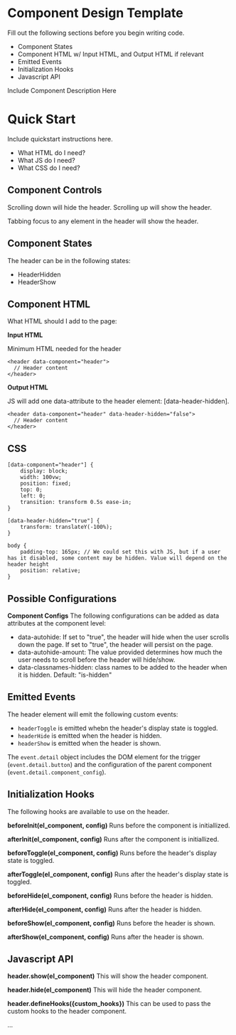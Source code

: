 # Component Design Template
Fill out the following sections before you begin writing code.
- Component States
- Component HTML w/ Input HTML, and Output HTML if relevant
- Emitted Events
- Initialization Hooks
- Javascript API

Include Component Description Here

# Quick Start
Include quickstart instructions here.
- What HTML do I need?
- What JS do I need?
- What CSS do I need?


## Component Controls
Scrolling down will hide the header.
Scrolling up will show the header.

Tabbing focus to any element in the header will show the header.


## Component States
The header can be in the following states:

- HeaderHidden 
- HeaderShow 

## Component HTML

What HTML should I add to the page:


**Input HTML**

Minimum HTML needed for the header

```
<header data-component="header">
  // Header content
</header>
```

**Output HTML**

JS will add one data-attribute to the header element: [data-header-hidden].

```
<header data-component="header" data-header-hidden="false">
  // Header content
</header>
```

## CSS

```
[data-component="header"] {
    display: block;
    width: 100vw;
    position: fixed;
    top: 0;
    left: 0;
    transition: transform 0.5s ease-in;
}

[data-header-hidden="true"] {
    transform: translateY(-100%);
}

body {
    padding-top: 165px; // We could set this with JS, but if a user has it disabled, some content may be hidden. Value will depend on the header height
    position: relative;
}
```

## Possible Configurations

**Component Configs**
The following configurations can be added as data attributes at the component level:
- data-autohide: If set to "true", the header will hide when the user scrolls down the page. If set to "true", the header will persist on the page. 
- data-autohide-amount: The value provided determines how much the user needs to scroll before the header will hide/show.
- data-classnames-hidden: class names to be added to the header when it is hidden. Default: "is-hidden"


## Emitted Events

The header element will emit the following custom events:

  - `headerToggle` is emitted whebn the header's display state is toggled.
  - `headerHide` is emitted when the header is hidden.
  - `headerShow` is emitted when the header is shown.

The `event.detail` object includes the DOM element for the trigger (`event.detail.button`) and the configuration of the parent component (`event.detail.component_config`).


## Initialization Hooks

The following hooks are available to use on the header. 

**beforeInit(el_component, config)**
Runs before the component is initiallized.

**afterInit(el_component, config)**
Runs after the component is initiallized.

**beforeToggle(el_component, config)**
Runs before the header's display state is toggled.

**afterToggle(el_component, config)**
Runs after the header's display state is toggled.

**beforeHide(el_component, config)**
Runs before the header is hidden.

**afterHide(el_component, config)**
Runs after the header is hidden.

**beforeShow(el_component, config)**
Runs before the header is shown.

**afterShow(el_component, config)**
Runs after the header is shown.


## Javascript API

**header.show(el_component)**
This will show the header component.

**header.hide(el_component)**
This will hide the header component.

**header.defineHooks({custom_hooks})**
This can be used to pass the custom hooks to the header component.



...